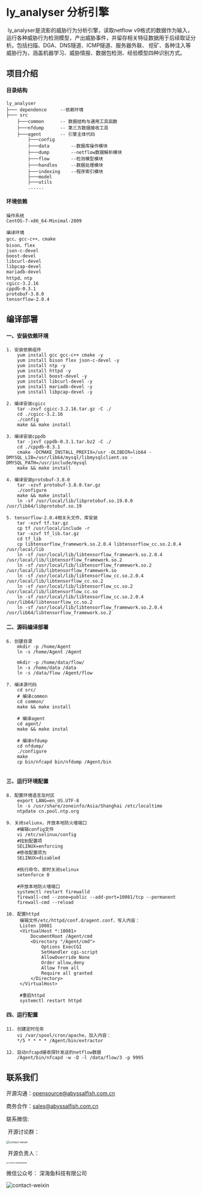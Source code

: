 # ly_analyser 分析引擎

​		ly_analyser是流影的威胁行为分析引擎，读取netflow v9格式的数据作为输入，运行各种威胁行为检测模型，产出威胁事件，并留存相关特征数据用于后续取证分析。包括扫描、DGA、DNS隧道、ICMP隧道、服务器外联、 挖矿、各种注入等威胁行为，涵盖机器学习、威胁情报、数据包检测、经验模型四种识别方式。



## 项目介绍

#### 目录结构

	ly_analyser
	├─── dependence		--依赖环境
	├─── src
		├───common		-- 数据结构与通用工具函数
		├───nfdump		-- 第三方数据接收工具
		├───agent		-- 引擎主体代码
			├───config		
			├───data		--数据库操作模块
			├───dump		--netflow数据解析模块
			├───flow		--检测模型模块
			├───handles		--数据处理模块
			├───indexing	--程序索引模块
			├───model		
			├───utils		
			......



#### 环境依赖

	操作系统
	CentOS-7-x86_64-Minimal-2009 
	
	编译环境
	gcc、gcc-c++、cmake
	bison、flex
	json-c-devel
	boost-devel
	libcurl-devel
	libpcap-devel
	mariadb-devel
	httpd、ntp
	cgicc-3.2.16
	cppdb-0.3.1
	protobuf-3.8.0
	tensorflow-2.0.4



## 编译部署

#### 一、安装依赖环境

```
1. 安装依赖组件
	yum install gcc gcc-c++ cmake -y
	yum install bison flex json-c-devel -y
	yum install ntp -y
	yum install httpd -y
	yum install boost-devel -y
	yum install libcurl-devel -y
	yum install mariadb-devel -y
	yum install libpcap-devel -y
		
2. 编译安装cgicc 
	tar -zxvf cgicc-3.2.16.tar.gz -C ./
	cd ./cgicc-3.2.16
	./config
	make && make install
	
3. 编译安装cppdb
	tar -jxvf cppdb-0.3.1.tar.bz2 -C ./
	cd ./cppdb-0.3.1
	cmake -DCMAKE_INSTALL_PREFIX=/usr -DLIBDIR=lib64 -DMYSQL_LIB=/usr/lib64/mysql/libmysqlclient.so -DMYSQL_PATH=/usr/include/mysql 
	make && make install
	
4. 编译安装protobuf-3.8.0
	tar -xzvf protobuf-3.8.0.tar.gz
	./configure
	make && make install
	ln -sf /usr/local/lib/libprotobuf.so.19.0.0 /usr/lib64/libprotobuf.so.19

5. tensorflow-2.0.4相关头文件、库安装
	tar -xzvf tf.tar.gz
	cp tf /usr/local/include -r
	tar -xzvf tf_lib.tar.gz 
	cd tf_lib
	cp libtensorflow_framework.so.2.0.4 libtensorflow_cc.so.2.0.4 /usr/local/lib
	ln -sf /usr/local/lib/libtensorflow_framework.so.2.0.4 /usr/local/lib/libtensorflow_framework.so.2
	ln -sf /usr/local/lib/libtensorflow_framework.so.2 /usr/local/lib/libtensorflow_framework.so
	ln -sf /usr/local/lib/libtensorflow_cc.so.2.0.4 /usr/local/lib/libtensorflow_cc.so.2
	ln -sf /usr/local/lib/libtensorflow_cc.so.2 /usr/local/lib/libtensorflow_cc.so
	ln -sf /usr/local/lib/libtensorflow_cc.so.2.0.4 /usr/lib64/libtensorflow_cc.so.2
	ln -sf /usr/local/lib/libtensorflow_framework.so.2.0.4 /usr/lib64/libtensorflow_framework.so.2
```



#### 二、源码编译部署

```
6. 创建目录
	mkdir -p /home/Agent
	ln -s /home/Agent /Agent

	mkdir -p /home/data/flow/
	ln -s /home/data /data
	ln -s /data/flow /Agent/flow

7. 编译源代码
	cd src/
	# 编译common
	cd common/
	make && make install
	
	# 编译agent
	cd agent/
	make && make instal
	
	# 编译nfdump
	cd nfdump/
	./configure
	make 
	cp bin/nfcapd bin/nfdump /Agent/bin
	
```



#### 三、运行环境配置

```
8. 配置环境语言及时区
	export LANG=en_US.UTF-8
	ln -s /usr/share/zoneinfo/Asia/Shanghai /etc/localtime
	ntpdate cn.pool.ntp.org 
	
9. 关闭seliunx，开放本地防⽕墙端口
	#编辑config⽂件
	vi /etc/selinux/config
	#找到配置项
	SELINUX=enforcing
	#修改配置项为
	SELINUX=disabled
	
	#执⾏命令，即时关闭selinux
	setenforce 0 

	#开放本地防⽕墙端口
	systemctl restart firewalld
	firewall-cmd --zone=public --add-port=10081/tcp --permanent
	firewall-cmd --reload

10. 配置httpd
	 编辑文件/etc/httpd/conf.d/agent.conf，写入内容：
	 Listen 10081
	 <VirtualHost *:10081>
	     DocumentRoot /Agent/cmd
	     <Directory "/Agent/cmd">
	         Options ExecCGI
	         SetHandler cgi-script
	         AllowOverride None
	         Order allow,deny
	         Allow from all
	         Require all granted
	     </Directory>
	 </VirtualHost>
	 
	 #重启httpd
	 systemctl restart httpd
```



#### 四、运行配置

``` 
11. 创建定时任务
	vi /var/spool/cron/apache，加入内容：
	*/5 * * * * /Agent/bin/extractor
	 
12. 启动nfcapd接收探针发送的netflow数据
	/Agent/bin/nfcapd -w -D -l /data/flow/3 -p 9995
```





## 联系我们

开源沟通：opensource@abyssalfish.com.cn

商务合作：[sales@abyssalfish.com.cn](mailto:sales@abyssalfish.com.cn)

联系微信:

​    开源讨论群：



<img src="./doc/contact-weixin.png" alt="contact-weixin" style="zoom: 50%;" />

​    开源负责人：



<img src="./doc/contact-wangshanbiao.png" alt="contact-wangshanbiao" style="zoom:33%;" />

微信公众号： 深海鱼科技有限公司



<img src="./doc/dingyuehao.png" alt="contact-weixin"/>